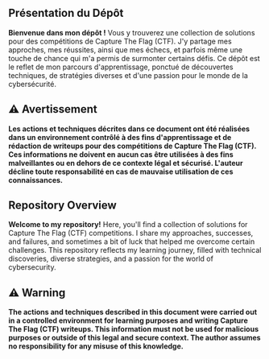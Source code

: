 ## Présentation du Dépôt

**Bienvenue dans mon dépôt !** Vous y trouverez une collection de solutions pour des compétitions de Capture The Flag (CTF). J'y partage mes approches, mes réussites, ainsi que mes échecs, et parfois même une touche de chance qui m'a permis de surmonter certains défis. Ce dépôt est le reflet de mon parcours d'apprentissage, ponctué de découvertes techniques, de stratégies diverses et d'une passion pour le monde de la cybersécurité.

## ⚠️ Avertissement

**Les actions et techniques décrites dans ce document ont été réalisées dans un environnement contrôlé à des fins d'apprentissage et de rédaction de writeups pour des compétitions de Capture The Flag (CTF). Ces informations ne doivent en aucun cas être utilisées à des fins malveillantes ou en dehors de ce contexte légal et sécurisé. L'auteur décline toute responsabilité en cas de mauvaise utilisation de ces connaissances.**

## Repository Overview

**Welcome to my repository!** Here, you'll find a collection of solutions for Capture The Flag (CTF) competitions. I share my approaches, successes, and failures, and sometimes a bit of luck that helped me overcome certain challenges. This repository reflects my learning journey, filled with technical discoveries, diverse strategies, and a passion for the world of cybersecurity.


## ⚠️ Warning

**The actions and techniques described in this document were carried out in a controlled environment for learning purposes and writing Capture The Flag (CTF) writeups. This information must not be used for malicious purposes or outside of this legal and secure context. The author assumes no responsibility for any misuse of this knowledge.**

